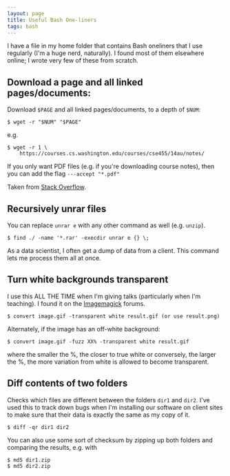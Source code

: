 ```yaml
---
layout: page
title: Useful Bash One-liners
tags: bash
---
```



I have a file in my home folder that contains Bash oneliners that I use
regularly (I'm a huge nerd, naturally).  I found most of them elsewhere online;
I wrote very few of these from scratch.

## Download a page and all linked pages/documents:

Download `$PAGE` and all linked pages/documents, to a depth of `$NUM`:

    $ wget -r "$NUM" "$PAGE"

e.g.

    $ wget -r 1 \
        https://courses.cs.washington.edu/courses/cse455/14au/notes/

If you only want PDF files (e.g. if you're downloading course notes), then you
can add the flag `---accept "*.pdf"`

Taken from [Stack Overflow](http://superuser.com/questions/274414/how-to-save-all-the-webpages-linked-from-one).


## Recursively unrar files

You can replace `unrar e` with any other command as well (e.g. `unzip`).

    $ find ./ -name '*.rar' -execdir unrar e {} \;

As a data scientist, I often get a dump of data from a client. This command lets
me process them all at once.

## Turn white backgrounds transparent

I use this ALL THE TIME when I'm giving talks (particularly when I'm teaching). I
found it on the
[Imagemagick](http://www.imagemagick.org/discourse-server/viewtopic.php?t=12619)
forums.

    $ convert image.gif -transparent white result.gif (or use result.png)

Alternately, if the image has an off-white background:

    $ convert image.gif -fuzz XX% -transparent white result.gif

where the smaller the %, the closer to true white or conversely, the larger the
%, the more variation from white is allowed to become transparent.

## Diff contents of two folders

Checks which files are different between the folders `dir1` and `dir2`. I've
used this to track down bugs when I'm installing our software on client sites
to make sure that their data is exactly the same as my copy of it.

    $ diff -qr dir1 dir2

You can also use some sort of checksum by zipping up both folders and comparing
the results, e.g. with

    $ md5 dir1.zip
    $ md5 dir2.zip
